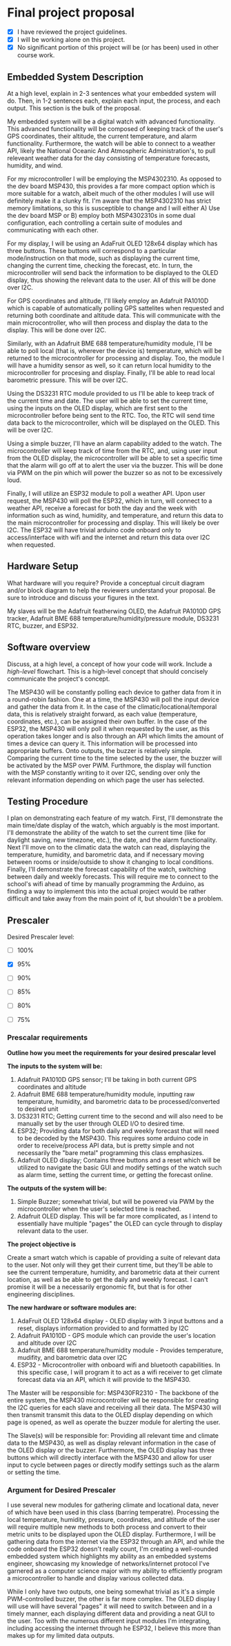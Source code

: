 # Final project proposal

- [x] I have reviewed the project guidelines.
- [x] I will be working alone on this project.
- [x] No significant portion of this project will be (or has been) used in other course work.

## Embedded System Description

At a high level, explain in 2-3 sentences what your embedded system will do.  Then, in 1-2 sentences each, explain each input, the process, and each output. This section is the bulk of the proposal.

My embedded system will be a digital watch with advanced functionality. This advanced functionality will be composed of keeping track of the user's GPS coordinates, their altitude, the current temperature, and alarm functionality. Furthermore, the watch will be able to connect to a weather API, likely the National Oceanic And Atmospheric Administration's, to pull releveant weather data for the day consisting of temperature forecasts, humidity, and wind. 

For my microcontroller I will be employing the MSP4302310. As opposed to the dev board MSP430, this provides a far more compact option which is more suitable for a watch, albeit much of the other modules I will use will definitely make it a clunky fit. I'm aware that the MSP4302310 has strict memory limitations, so this is susceptible to change and I will either A) Use the dev board MSP or B) employ both MSP4302310s in some dual configuration, each controlling a certain suite of modules and communicating with each other.

For my display, I will be using an AdaFruit OLED 128x64 display which has three buttons. These buttons will correspond to a particular mode/instruction on that mode, such as displaying the current time, changing the current time, checking the forecast, etc. In turn, the microcontroller will send back the information to be displayed to the OLED display, thus showing the relevant data to the user. All of this will be done over I2C.

For GPS coordinates and altitude, I'll likely employ an Adafruit PA1010D which is capable of automatically polling GPS sattelites when requested and returning both coordinate and altitude data. This will communicate with the main microcontroller, who will then process and display the data to the display. This will be done over I2C.

Similarly, with an Adafruit BME 688 temperature/humidity module, I'll be able to poll local (that is, wherever the device is) temperature, which will be returned to the microcontroller for processing and display. Too, the module I will have a humidity sensor as well, so it can return local humidity to the microcontroller for procesing and display. Finally, I'll be able to read local barometric pressure. This will be over I2C.

Using the DS3231 RTC module provided to us I'll be able to keep track of the current time and date. The user will be able to set the current time, using the inputs on the OLED display, which are first sent to the microcontroller before being sent to the RTC. Too, the RTC will send time data back to the microcontroller, which will be displayed on the OLED. This will be over I2C.

Using a simple buzzer, I'll have an alarm capability added to the watch. The microcontroller will keep track of time from the RTC, and, using user input from the OLED display, the microcontroller will be able to set a specific time that the alarm will go off at to alert the user via the buzzer. This will be done via PWM on the pin which will power the buzzer so as not to be excessively loud.

Finally, I will utilize an ESP32 module to poll a weather API. Upon user request, the MSP430 will poll the ESP32, which in turn, will connect to a weather API, receive a forecast for both the day and the week with information such as wind, humidity, and temperature, and return this data to the main microcontroller for processing and display. This will likely be over I2C. The ESP32 will have trivial arduino code onboard only to access/interface with wifi and the internet and return this data over I2C when requested.

## Hardware Setup

What hardware will you require? Provide a conceptual circuit diagram and/or block diagram to help the reviewers understand your proposal. Be sure to introduce and discuss your figures in the text.

My slaves will be the Adafruit featherwing OLED, the Adafruit PA1010D GPS tracker, Adafruit BME 688 temperature/humidity/pressure module, DS3231 RTC, buzzer, and ESP32.


## Software overview

Discuss, at a high level, a concept of how your code will work. Include a *high-level* flowchart. This is a high-level concept that should concisely communicate the project's concept.

The MSP430 will be constantly polling each device to gather data from it in a round-robin fashion. One at a time, the MSP430 will poll the input device and gather the data from it. In the case of the climatic/locational/temporal data, this is relatively straight forward, as each value (temperature, coordinates, etc.), can be assigned their own buffer. In the case of the ESP32, the MSP430 will only poll it when requested by the user, as this operation takes longer and is also through an API which limits the amount of times a device can query it. This information will be processed into appropriate buffers. Onto outputs, the buzzer is relatively simple. Comparing the current time to the time selected by the user, the buzzer will be activated by the MSP over PWM. Furthmore, the display will function with the MSP constantly writing to it over I2C, sending over only the relevant information depending on which page the user has selected.



## Testing Procedure

I plan on demonstrating each feature of my watch. First, I'll demonstrate the main time/date display of the watch, which arguably is the most important. I'll demonstrate the ability of the watch to set the current time (like for daylight saving, new timezone, etc.), the date, and the alarm functionality. Next I'll move on to the climatic data the watch can read, displaying the temperature, humidity, and barometric data, and if necessary moving between rooms or inside/outside to show it changing to local conditions. Finally, I'll demonstrate the forecast capability of the watch, switching between daily and weekly forecasts. This will require me to connect to the school's wifi ahead of time by manually programming the Arduino, as finding a way to implement this into the actual project would be rather difficult and take away from the main point of it, but shouldn't be a problem.

## Prescaler

Desired Prescaler level: 

- [ ] 100%
- [x] 95% 
- [ ] 90% 
- [ ] 85% 
- [ ] 80% 
- [ ] 75% 



### Prescalar requirements 

**Outline how you meet the requirements for your desired prescalar level**

**The inputs to the system will be:**
1.  Adafruit PA1010D GPS sensor; I'll be taking in both current GPS coordinates and altitude
2.  Adafruit BME 688 temperature/humidity module, inputting raw temperature, humidity, and barometric data to be processed/converted to desired unit
3.  DS3231 RTC; Getting current time to the second and will also need to be manually set by the user through OLED I/O to desired time.
4.  ESP32; Providing data for both daily and weekly forecast that will need to be decoded by the MSP430. This requires some arduino code in order to receive/process
API data, but is pretty simple and not necessarily the "bare metal" programming this class emphasizes.
5.  Adafruit OLED display; Contains three buttons and a reset which will be utilized to navigate the basic GUI and modify settings of the watch such as alarm time,
setting the current time, or getting the forecast online.

**The outputs of the system will be:**
1.   Simple Buzzer; somewhat trivial, but will be powered via PWM by the microcontroller when the user's selected time is reached.
2.   Adafruit OLED display. This will be far more complicated, as I intend to essentially have multiple "pages" the OLED can cycle through to display relevant data
to the user.

**The project objective is**

Create a smart watch which is capable of providing a suite of relevant data to the user. Not only will they get their current time, but they'll be able to see the current temperature, humidity, and barometric data at their current location, as well as be able to get the daily and weekly forecast. I can't promise it will be a necessarily ergonomic fit, but that is for other engineering disciplines.

**The new hardware or software modules are:**
1. AdaFruit OLED 128x64 display - OLED display with 3 input buttons and a reset, displays information provided to and formatted by I2C
2. Adafruit PA1010D - GPS module which can provide the user's location and altitude over I2C
3. Adafruit BME 688 temperature/humidity module - Provides temperature, mudifity, and barometric data over I2C
4. ESP32 - Microcontroller with onboard wifi and bluetooth capabilities. In this specific case, I will program it to act as a wifi receiver to get climate forecast data via an API, which it will provide to the MSP430.


The Master will be responsible for:
MSP430FR2310 - The backbone of the entire system, the MSP430 microcontroller will be responsible for creating the I2C queries for each slave and receiving all their data. The MSP430 will then transmit transmit this data to the OLED display depending on which page is opened, as well as operate the buzzer module for alerting the user.

The Slave(s) will be responsible for:
Providing all relevant time and climate data to the MSP430, as well as display relevant information in the case of the OLED display or the buzzer. Furthermore, the OLED display has three buttons which will directly interface with the MSP430 and allow for user input to cycle between pages or directly modify settings such as the alarm or setting the time.



### Argument for Desired Prescaler

I use several new modules for gathering climate and locational data, never of which have been used in this class (barring temperatre). Processing the local temperature, humidity, pressure, coordinates, and altitude of the user will require multiple new methods to both process and convert to their metric units to be displayed upon the OLED display. Furthermore, I will be gathering data from the internet via the ESP32 through an API, and while the code onboard the ESP32 doesn't really count, I'm creating a well-rounded embedded system which highlights my ability as an embedded systems engineer, showcasing my knowledge of networks/internet protocol I've garnered as a computer science major with my ability to efficiently program a microcontroller to handle and display various collected data.

While I only have two outputs, one being somewhat trivial as it's a simple PWM-controlled buzzer, the other is far more complex. The OLED display I will use will have several "pages" it will need to switch between and in a timely manner, each displaying different data and providing a neat GUI to the user. Too with the numerous different input modules I'm integrating, including accessing the internet through he ESP32, I believe this more than makes up for my limited data outputs.
